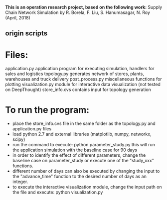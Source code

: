**This is an operation research project, based on the following work:**
Supply Chain Network Simulation by R. Borela, F. Liu, S. Hanumasagar, N. Roy (April, 2018)


## origin scripts
# Files:
application.py	        application program for executing simulation, handlers for sales and logistics
topology.py    		generates network of stores, plants, warehouses and truck delivery
post_process.py	        miscellaneous functions for plotting
visualization.py        module for interactive data visualization (not tested on DeepThought) 
store_info.cvs          contains input for topology generation

# To run the program:
- place the store_info.cvs file in the same folder as the topology.py and application.py files
- load python 2.7 and external libraries (matplotlib, numpy, networkx, scipy)
- run the command to execute:
    python parameter_study.py
  this will run the application simulation with the baseline case for 90 days
- in order to identify the effect of different parameters, change the baseline case on parameter_study or execute one of the "study_xxx" functions.
- different number of days can also be executed by changing the input to the "advance_time" function to the desired number of days as an integer.
- to execute the interactive visualization module, change the input path on the file and execute:
    python visualization.py

